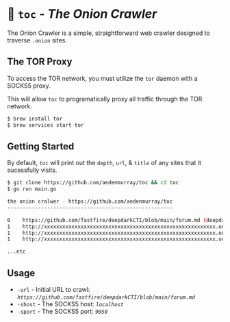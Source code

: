 # :onion: `toc` - _The Onion Crawler_

The Onion Crawler is a simple, straightforward web crawler designed to traverse `.onion` sites.

## The TOR Proxy

To access the TOR network, you must utilize the `tor` daemon with a SOCKS5 proxy.

This will allow `toc` to programatically proxy all traffic through the TOR network.

```sh
$ brew install tor
$ brew services start tor
```

## Getting Started

By default, `toc` will print out the `depth`, `url`, & `title` of any sites that it sucessfully visits.

```sh
$ git clone https://github.com/aedenmurray/toc && cd toc
$ go run main.go 

the onion cralwer - https://github.com/aedenmurray/toc
------------------------------------------------------

0    https://github.com/fastfire/deepdarkCTI/blob/main/forum.md (deepdarkCTI/forum.md at main · fastfire/deepdarkCTI · GitHub)
1    http://xxxxxxxxxxxxxxxxxxxxxxxxxxxxxxxxxxxxxxxxxxxxxxxxxxxxxxxx.onion (Threat Actors | Onion Forums)
1    http://xxxxxxxxxxxxxxxxxxxxxxxxxxxxxxxxxxxxxxxxxxxxxxxxxxxxxxxx.onion/login (Forum)
1    http://xxxxxxxxxxxxxxxxxxxxxxxxxxxxxxxxxxxxxxxxxxxxxxxxxxxxxxxx.onion (CryptBB)

...etc
```

## Usage

- `-url` - Initial URL to crawl: _`https://github.com/fastfire/deepdarkCTI/blob/main/forum.md`_
- `-shost` - The SOCKS5 host: _`localhost`_
- `-sport` - The SOCKS5 port: _`9050`_
